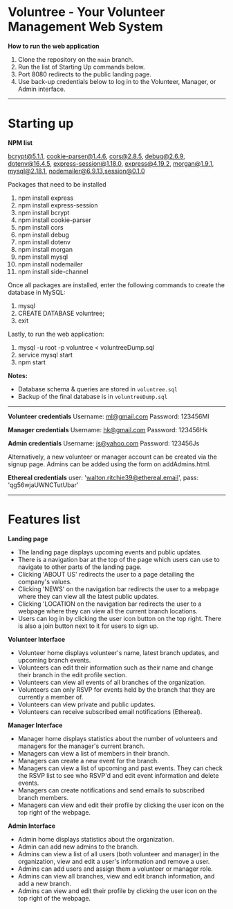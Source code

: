 # Voluntree - Your Volunteer Management Web System

**How to run the web application**
1. Clone the repository on the `main` branch.
2. Run the list of Starting Up commands below.
3. Port 8080 redirects to the public landing page.
4. Use back-up credentials below to log in to the Volunteer, Manager, or Admin interface.

----------------------------------------------------------------
# Starting up
**NPM list**

bcrypt@5.1.1, cookie-parser@1.4.6, cors@2.8.5, debug@2.6.9, dotenv@16.4.5, express-session@1.18.0, express@4.19.2, morgan@1.9.1, mysql@2.18.1, nodemailer@6.9.13,session@0.1.0

Packages that need to be installed
1. npm install express
2. npm install express-session
3. npm install bcrypt
4. npm install cookie-parser
5. npm install cors
6. npm install debug
7. npm install dotenv
8. npm install morgan
9. npm install mysql
10. npm install nodemailer
11. npm install side-channel

Once all packages are installed, enter the following commands to create the database in MySQL:

1. mysql
2. CREATE DATABASE voluntree;
3. exit

Lastly, to run the web application:

1. mysql -u root -p voluntree < voluntreeDump.sql
2. service mysql start  
3. npm start  

**Notes:**
- Database schema & queries are stored in `voluntree.sql`
- Backup of the final database is in `voluntreeDump.sql`

----------------------------------------------------------------
**Volunteer credentials**
Username: ml@gmail.com
Password: 123456Ml

**Manager credentials**
Username: hk@gmail.com 
Password: 123456Hk

**Admin credentials**
Username: js@yahoo.com
Password: 123456Js

Alternatively, a new volunteer or manager account can be created via the signup page. Admins can be added using the form on addAdmins.html.

**Ethereal credentials**
user: 'walton.ritchie39@ethereal.email',
pass: 'qg56wjaUWNCTutUbar'

----------------------------------------------------------------
# Features list
**Landing page**
- The landing page displays upcoming events and public updates.
- There is a navigation bar at the top of the page which users can use to navigate to other parts of the landing page.
- Clicking 'ABOUT US' redirects the user to a page detailing the company's values.
- Clicking 'NEWS' on the navigation bar redirects the user to a webpage where they can view all the latest public updates.
- Clicking 'LOCATION on the navigation bar redirects the user to a webpage where they can view all the current branch locations.
- Users can log in by clicking the user icon button on the top right. There is also a join button next to it for users to sign up.

**Volunteer Interface**
- Volunteer home displays volunteer's name, latest branch updates, and upcoming branch events.
- Volunteers can edit their information such as their name and change their branch in the edit profile section.
- Volunteers can view all events of all branches of the organization.
- Volunteers can only RSVP for events held by the branch that they are currently a member of.
- Volunteers can view private and public updates.
- Volunteers can receive subscribed email notifications (Ethereal).

**Manager Interface**
- Manager home displays statistics about the number of volunteers and managers for the manager's current branch.
- Managers can view a list of members in their branch.
- Managers can create a new event for the branch.
- Managers can view a list of upcoming and past events. They can check the RSVP list to see who RSVP'd and edit event information and delete events.
- Managers can create notifications and send emails to subscribed branch members.
- Managers can view and edit their profile by clicking the user icon on the top right of the webpage.

**Admin Interface**
- Admin home displays statistics about the organization.
- Admin can add new admins to the branch.
- Admins can view a list of all users (both volunteer and manager) in the organization, view and edit a user's information and remove a user.
- Admins can add users and assign them a volunteer or manager role.
- Admins can view all branches, view and edit branch information, and add a new branch.
- Admins can view and edit their profile by clicking the user icon on the top right of the webpage.
